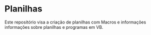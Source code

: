 # Planilhas

Este repositório visa a criação de planilhas com Macros e informações informações sobre planilhas e programas em VB.


